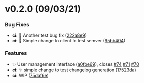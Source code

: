 # v0.2.0 (09/03/21)

### Bug Fixes

* **ci:** :bug: Another test bug fix ([222a8e9](https://github.com/seasketch/next/commit/222a8e93b4eb83c231491778c97008cf2f5d546f))
* **ci:** :construction: Simple change to client to test semver ([95bb404](https://github.com/seasketch/next/commit/95bb404d7d54ca76792fc3d04f8a0b0e9a8ef83f))


### Features

* :sparkles: User management interface ([a0fbe69](https://github.com/seasketch/next/commit/a0fbe695d610a995f93b9dbb76d7d5a19c99a445)), closes [#74](https://github.com/seasketch/next/issues/74) [#71](https://github.com/seasketch/next/issues/71) [#70](https://github.com/seasketch/next/issues/70)
* **ci:** :sparkles: simple change to test changelog generation ([17523da](https://github.com/seasketch/next/commit/17523dac6030738ba045d4f60ef1863192bf7cb3))
* **ci:** WIP ([75daf6e](https://github.com/seasketch/next/commit/75daf6e4d5179f30fdc88bed347d593278b1deb8))





